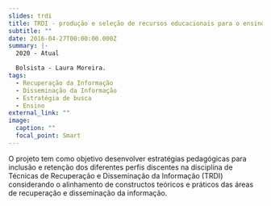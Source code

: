 ```yaml
---
slides: trdi
title: TRDI - produção e seleção de recursos educacionais para o ensino
subtitle: ""
date: 2016-04-27T00:00:00.000Z
summary: |-
  2020 - Atual

  Bolsista - Laura Moreira.
tags:
  - Recuperação da Informação
  - Disseminação da Informação
  - Estratégia de busca
  - Ensino
external_link: ""
image:
  caption: ""
  focal_point: Smart
---
```


O projeto tem como objetivo desenvolver estratégias pedagógicas para inclusão e retenção dos diferentes perfis discentes na disciplina de Técnicas de Recuperação e Disseminação da Informação (TRDI) considerando o alinhamento de constructos teóricos e práticos das áreas de recuperação e disseminação da informação.
